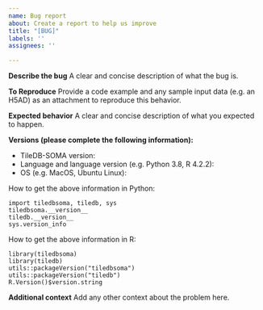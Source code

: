 ```yaml
---
name: Bug report
about: Create a report to help us improve
title: "[BUG]"
labels: ''
assignees: ''

---
```


**Describe the bug**
A clear and concise description of what the bug is.

**To Reproduce**
Provide a code example and any sample input data (e.g. an H5AD) as an attachment to reproduce this behavior.

**Expected behavior**
A clear and concise description of what you expected to happen.

**Versions (please complete the following information):**
 - TileDB-SOMA version:
 - Language and language version (e.g. Python 3.8, R 4.2.2):
 - OS (e.g. MacOS, Ubuntu Linux):

How to get the above information in Python:
```
import tiledbsoma, tiledb, sys 
tiledbsoma.__version__ 
tiledb.__version__ 
sys.version_info
```

How to get the above information in R:
```
library(tiledbsoma)
library(tiledb)
utils::packageVersion("tiledbsoma")
utils::packageVersion("tiledb")
R.Version()$version.string
```

**Additional context**
Add any other context about the problem here.

